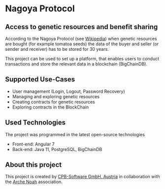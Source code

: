 # Nagoya Protocol
## Access to genetic resources and benefit sharing

According to the Nagoya Protocol (see <a href="https://en.wikipedia.org/wiki/Nagoya_Protocol">Wikipedia</a>) when genetic resources are bought (for example tomatoa seeds) the data of the buyer and seller (or sender and receiver) has to be stored for 30 years.

This project can be used to set up a platform, that enables users to conduct transactions and store the relevant data in a blockchain (BigChainDB).  

## Supported Use-Cases
* User management (Login, Logout, Password Recovery)
* Managing and exploring genetic resources
* Creating contracts for genetic resources
* Exploring contracts in the BlockChain

## Used Technologies
The project was programmed in the latest open-source technologies
* Front-end: Angular 7
* Back-end: Java 11, PostgreSQL, BigChainDB

## About this project
This project is created by <a href="https://www.cpb-software.com">CPB-Software GmbH, Austria</a> in collaboration with the <a href="https://www.arche-noah.at/">Arche Noah</a> association.
